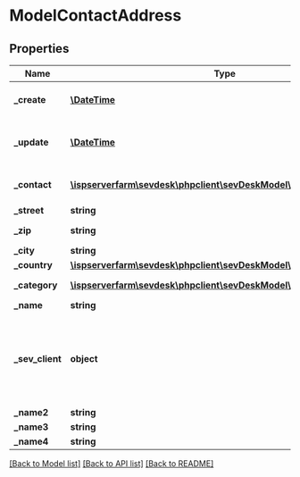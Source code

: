 # ModelContactAddress

## Properties
Name | Type | Description | Notes
------------ | ------------- | ------------- | -------------
**_create** | [**\DateTime**](\DateTime.md) | the creation date of the contact | [optional] 
**_update** | [**\DateTime**](\DateTime.md) | date, the contact was last updated | [optional] 
**_contact** | [**\ispserverfarm\sevdesk\phpclient\sevDeskModel\ModelContact**](ModelContact.md) | the contact the address belongs to | [optional] 
**_street** | **string** |  | [optional] 
**_zip** | **string** | zip of the city/village | [optional] 
**_city** | **string** |  | [optional] 
**_country** | [**\ispserverfarm\sevdesk\phpclient\sevDeskModel\ModelStaticCountry**](ModelStaticCountry.md) |  | [optional] 
**_category** | [**\ispserverfarm\sevdesk\phpclient\sevDeskModel\ModelCategory**](ModelCategory.md) | category of the address | [optional] 
**_name** | **string** |  | [optional] 
**_sev_client** | **object** | sevClient is the unique id every customer has and is used in nearly all operations | [optional] 
**_name2** | **string** |  | [optional] 
**_name3** | **string** |  | [optional] 
**_name4** | **string** |  | [optional] 

[[Back to Model list]](../README.md#documentation-for-models) [[Back to API list]](../README.md#documentation-for-api-endpoints) [[Back to README]](../README.md)


